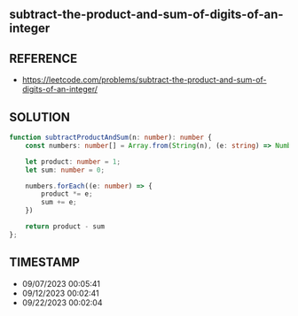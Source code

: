 ## subtract-the-product-and-sum-of-digits-of-an-integer

## REFERENCE

- https://leetcode.com/problems/subtract-the-product-and-sum-of-digits-of-an-integer/

## SOLUTION

``` Typescript
function subtractProductAndSum(n: number): number {
    const numbers: number[] = Array.from(String(n), (e: string) => Number(e))

    let product: number = 1;
    let sum: number = 0;

    numbers.forEach((e: number) => {
        product *= e;
        sum += e;
    })

    return product - sum
};
```

## TIMESTAMP

- 09/07/2023 00:05:41
- 09/12/2023 00:02:41
- 09/22/2023 00:02:04
